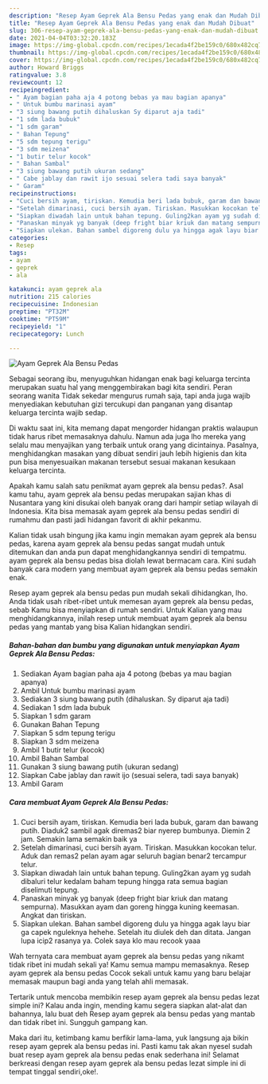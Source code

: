 ```yaml
---
description: "Resep Ayam Geprek Ala Bensu Pedas yang enak dan Mudah Dibuat"
title: "Resep Ayam Geprek Ala Bensu Pedas yang enak dan Mudah Dibuat"
slug: 306-resep-ayam-geprek-ala-bensu-pedas-yang-enak-dan-mudah-dibuat
date: 2021-04-04T03:32:20.183Z
image: https://img-global.cpcdn.com/recipes/1ecada4f2be159c0/680x482cq70/ayam-geprek-ala-bensu-pedas-foto-resep-utama.jpg
thumbnail: https://img-global.cpcdn.com/recipes/1ecada4f2be159c0/680x482cq70/ayam-geprek-ala-bensu-pedas-foto-resep-utama.jpg
cover: https://img-global.cpcdn.com/recipes/1ecada4f2be159c0/680x482cq70/ayam-geprek-ala-bensu-pedas-foto-resep-utama.jpg
author: Howard Briggs
ratingvalue: 3.8
reviewcount: 12
recipeingredient:
- " Ayam bagian paha aja 4 potong bebas ya mau bagian apanya"
- " Untuk bumbu marinasi ayam"
- "3 siung bawang putih dihaluskan Sy diparut aja tadi"
- "1 sdm lada bubuk"
- "1 sdm garam"
- " Bahan Tepung"
- "5 sdm tepung terigu"
- "3 sdm meizena"
- "1 butir telur kocok"
- " Bahan Sambal"
- "3 siung bawang putih ukuran sedang"
- " Cabe jablay dan rawit ijo sesuai selera tadi saya banyak"
- " Garam"
recipeinstructions:
- "Cuci bersih ayam, tiriskan. Kemudia beri lada bubuk, garam dan bawang putih. Diaduk2 sambil agak diremas2 biar nyerep bumbunya. Diemin 2 jam. Semakin lama semakin baik ya"
- "Setelah dimarinasi, cuci bersih ayam. Tiriskan. Masukkan kocokan telur. Aduk dan remas2 pelan ayam agar seluruh bagian benar2 tercampur telur."
- "Siapkan diwadah lain untuk bahan tepung. Guling2kan ayam yg sudah dibaluri telur kedalam baham tepung hingga rata semua bagian diselimuti tepung."
- "Panaskan minyak yg banyak (deep fright biar kriuk dan matang sempurna). Masukkan ayam dan goreng hingga kuning keemasan. Angkat dan tiriskan."
- "Siapkan ulekan. Bahan sambel digoreng dulu ya hingga agak layu biar ga capek nguleknya hehehe. Setelah itu diulek deh dan ditata. Jangan lupa icip2 rasanya ya. Colek saya klo mau recook yaaa"
categories:
- Resep
tags:
- ayam
- geprek
- ala

katakunci: ayam geprek ala 
nutrition: 215 calories
recipecuisine: Indonesian
preptime: "PT32M"
cooktime: "PT59M"
recipeyield: "1"
recipecategory: Lunch

---
```



![Ayam Geprek Ala Bensu Pedas](https://img-global.cpcdn.com/recipes/1ecada4f2be159c0/680x482cq70/ayam-geprek-ala-bensu-pedas-foto-resep-utama.jpg)

Sebagai seorang ibu, menyuguhkan hidangan enak bagi keluarga tercinta merupakan suatu hal yang menggembirakan bagi kita sendiri. Peran seorang  wanita Tidak sekedar mengurus rumah saja, tapi anda juga wajib menyediakan kebutuhan gizi tercukupi dan panganan yang disantap keluarga tercinta wajib sedap.

Di waktu  saat ini, kita memang dapat mengorder hidangan praktis walaupun tidak harus ribet memasaknya dahulu. Namun ada juga lho mereka yang selalu mau menyajikan yang terbaik untuk orang yang dicintainya. Pasalnya, menghidangkan masakan yang dibuat sendiri jauh lebih higienis dan kita pun bisa menyesuaikan makanan tersebut sesuai makanan kesukaan keluarga tercinta. 



Apakah kamu salah satu penikmat ayam geprek ala bensu pedas?. Asal kamu tahu, ayam geprek ala bensu pedas merupakan sajian khas di Nusantara yang kini disukai oleh banyak orang dari hampir setiap wilayah di Indonesia. Kita bisa memasak ayam geprek ala bensu pedas sendiri di rumahmu dan pasti jadi hidangan favorit di akhir pekanmu.

Kalian tidak usah bingung jika kamu ingin memakan ayam geprek ala bensu pedas, karena ayam geprek ala bensu pedas sangat mudah untuk ditemukan dan anda pun dapat menghidangkannya sendiri di tempatmu. ayam geprek ala bensu pedas bisa diolah lewat bermacam cara. Kini sudah banyak cara modern yang membuat ayam geprek ala bensu pedas semakin enak.

Resep ayam geprek ala bensu pedas pun mudah sekali dihidangkan, lho. Anda tidak usah ribet-ribet untuk memesan ayam geprek ala bensu pedas, sebab Kamu bisa menyiapkan di rumah sendiri. Untuk Kalian yang mau menghidangkannya, inilah resep untuk membuat ayam geprek ala bensu pedas yang mantab yang bisa Kalian hidangkan sendiri.

<!--inarticleads1-->

##### Bahan-bahan dan bumbu yang digunakan untuk menyiapkan Ayam Geprek Ala Bensu Pedas:

1. Sediakan  Ayam bagian paha aja 4 potong (bebas ya mau bagian apanya)
1. Ambil  Untuk bumbu marinasi ayam
1. Sediakan 3 siung bawang putih (dihaluskan. Sy diparut aja tadi)
1. Sediakan 1 sdm lada bubuk
1. Siapkan 1 sdm garam
1. Gunakan  Bahan Tepung
1. Siapkan 5 sdm tepung terigu
1. Siapkan 3 sdm meizena
1. Ambil 1 butir telur (kocok)
1. Ambil  Bahan Sambal
1. Gunakan 3 siung bawang putih (ukuran sedang)
1. Siapkan  Cabe jablay dan rawit ijo (sesuai selera, tadi saya banyak)
1. Ambil  Garam




<!--inarticleads2-->

##### Cara membuat Ayam Geprek Ala Bensu Pedas:

1. Cuci bersih ayam, tiriskan. Kemudia beri lada bubuk, garam dan bawang putih. Diaduk2 sambil agak diremas2 biar nyerep bumbunya. Diemin 2 jam. Semakin lama semakin baik ya
1. Setelah dimarinasi, cuci bersih ayam. Tiriskan. Masukkan kocokan telur. Aduk dan remas2 pelan ayam agar seluruh bagian benar2 tercampur telur.
1. Siapkan diwadah lain untuk bahan tepung. Guling2kan ayam yg sudah dibaluri telur kedalam baham tepung hingga rata semua bagian diselimuti tepung.
1. Panaskan minyak yg banyak (deep fright biar kriuk dan matang sempurna). Masukkan ayam dan goreng hingga kuning keemasan. Angkat dan tiriskan.
1. Siapkan ulekan. Bahan sambel digoreng dulu ya hingga agak layu biar ga capek nguleknya hehehe. Setelah itu diulek deh dan ditata. Jangan lupa icip2 rasanya ya. Colek saya klo mau recook yaaa




Wah ternyata cara membuat ayam geprek ala bensu pedas yang nikamt tidak ribet ini mudah sekali ya! Kamu semua mampu memasaknya. Resep ayam geprek ala bensu pedas Cocok sekali untuk kamu yang baru belajar memasak maupun bagi anda yang telah ahli memasak.

Tertarik untuk mencoba membikin resep ayam geprek ala bensu pedas lezat simple ini? Kalau anda ingin, mending kamu segera siapkan alat-alat dan bahannya, lalu buat deh Resep ayam geprek ala bensu pedas yang mantab dan tidak ribet ini. Sungguh gampang kan. 

Maka dari itu, ketimbang kamu berfikir lama-lama, yuk langsung aja bikin resep ayam geprek ala bensu pedas ini. Pasti kamu tak akan nyesel sudah buat resep ayam geprek ala bensu pedas enak sederhana ini! Selamat berkreasi dengan resep ayam geprek ala bensu pedas lezat simple ini di tempat tinggal sendiri,oke!.

